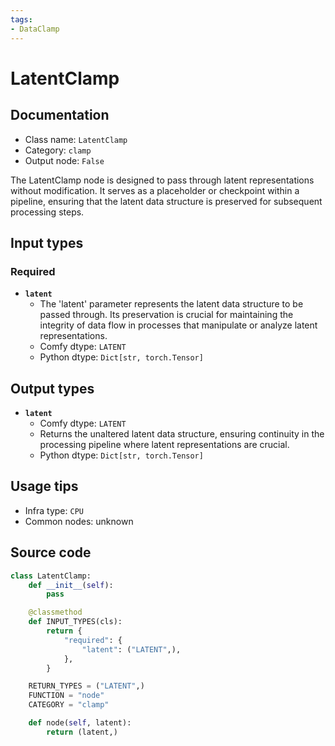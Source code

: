 ```yaml
---
tags:
- DataClamp
---
```


# LatentClamp
## Documentation
- Class name: `LatentClamp`
- Category: `clamp`
- Output node: `False`

The LatentClamp node is designed to pass through latent representations without modification. It serves as a placeholder or checkpoint within a pipeline, ensuring that the latent data structure is preserved for subsequent processing steps.
## Input types
### Required
- **`latent`**
    - The 'latent' parameter represents the latent data structure to be passed through. Its preservation is crucial for maintaining the integrity of data flow in processes that manipulate or analyze latent representations.
    - Comfy dtype: `LATENT`
    - Python dtype: `Dict[str, torch.Tensor]`
## Output types
- **`latent`**
    - Comfy dtype: `LATENT`
    - Returns the unaltered latent data structure, ensuring continuity in the processing pipeline where latent representations are crucial.
    - Python dtype: `Dict[str, torch.Tensor]`
## Usage tips
- Infra type: `CPU`
- Common nodes: unknown


## Source code
```python
class LatentClamp:
    def __init__(self):
        pass

    @classmethod
    def INPUT_TYPES(cls):
        return {
            "required": {
                "latent": ("LATENT",),
            },
        }

    RETURN_TYPES = ("LATENT",)
    FUNCTION = "node"
    CATEGORY = "clamp"

    def node(self, latent):
        return (latent,)

```
